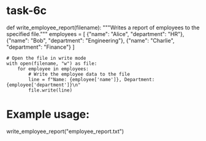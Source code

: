 # task-6c

def write_employee_report(filename):
    """Writes a report of employees to the specified file."""
    employees = [
        {"name": "Alice", "department": "HR"},
        {"name": "Bob", "department": "Engineering"},
        {"name": "Charlie", "department": "Finance"}
    ]

    # Open the file in write mode
    with open(filename, "w") as file:
        for employee in employees:
            # Write the employee data to the file
            line = f"Name: {employee['name']}, Department: {employee['department']}\n"
            file.write(line)

# Example usage:
write_employee_report("employee_report.txt")
